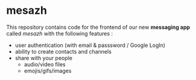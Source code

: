 # mesazh
This repository contains code for the frontend of our new __messaging app__ called *mesazh* with the following features :
- user authentication (with email & passsword / Google LogIn)
- ability to create contacts and channels 
- share with your people 
  - audio/video files
  - emojis/gifs/images


